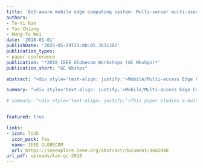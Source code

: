 ```yaml
---
title: 'QoS-aware mobile edge computing system: Multi-server multi-user scenario'
authors:
- Te-Yi Kan
- Yao Chiang
- Hung-Yu Wei
date: '2018-01-01'
publishDate: '2025-05-29T21:00:05.363130Z'
publication_types:
- paper-conference
publication: '*2018 IEEE Globecom Workshops (GC Wkshps)*'
publication_short: "GC Wkshps"

abstract: "<div style='text-align: justify;'>Mobile/Multi-access Edge Computing (MEC) system is a kind of fog computing system to provide computation resources at the edge of Radio Access Network (RAN). In this paper, we discuss offloading decision and resource allocation of both radio resources and computation resources which are both the crucial issues in MEC system. Moreover, we study a multi-server system which is more consistent with practical MEC system in the future rather than single-server system, and load distribution is introduced into our system to leverage the computation resources of MEC servers effectively. The objective of our work is to promote QoS, and thus we formulate a cost minimization problem by modeling QoS of the end users with our self-defined cost function. A heuristic algorithm is developed and compared with other schemes. Numerical results verify that our proposed algorithm significantly enhances QoS and gains a large performance gap over other schemes.</div>"

summary: "<div style='text-align: justify;'>Mobile/Multi-access Edge Computing (MEC) system is a kind of fog computing system to provide computation resources at the edge of Radio Access Network (RAN). In this paper, we discuss offloading decision and resource allocation of both radio resources and computation resources which are both the crucial issues in MEC system. Moreover, we study a multi-server system which is more consistent with practical MEC system in the future rather than single-server system, and load distribution is introduced into our system to leverage the computation resources of MEC servers effectively. The objective of our work is to promote QoS, and thus we formulate a cost minimization problem by modeling QoS of the end users with our self-defined cost function. A heuristic algorithm is developed and compared with other schemes. Numerical results verify that our proposed algorithm significantly enhances QoS and gains a large performance gap over other schemes.</div>"

# summary: "<div style='text-align: justify;'>This paper studies a multi-server Mobile Edge Computing (MEC) system and addresses joint offloading and resource allocation to improve quality of service (QoS). A cost minimization problem is formulated based on a custom QoS model, and a heuristic algorithm is proposed to optimize both radio and computation resources. Simulation results show that the proposed approach significantly outperforms existing schemes in enhancing QoS.</div>"


featured: true

links:
- icon: link
  icon_pack: fas
  name: IEEE GLOBECOM
  url: https://ieeexplore.ieee.org/abstract/document/9682048
url_pdf: uploads/kan-gc-2018
---
```

